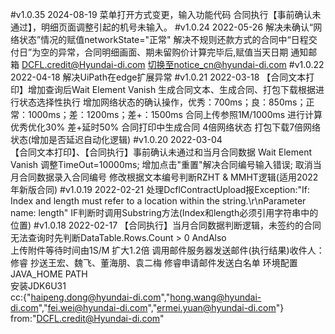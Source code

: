 #v1.0.35	2024-08-19
	菜单打开方式变更，输入功能代码
	合同执行【事前确认未通过】，明细页面调整引起的机号未输入。
#v1.0.24    2022-05-26
	解决未确认“网络状态”情况的赋值networkState="正常"
	解决不规则还款方式的合同中“日程交付日”为空的异常，合同明细画面、期未留购价计算完毕后,赋值当天日期
	通知邮箱 DCFL.credit@Hyundai-di.com 切换至notice_cn@hyundai-di.com
#v1.0.22	2022-04-18
	解决UiPath在edge扩展异常
#v1.0.21   2022-03-18
	【合同文本打印】增加查询后Wait Element Vanish 
		生成合同文本、生成合同、打包下载根据进行状态选择性执行
	增加网络状态的确认操作，优秀：700ms；良：850ms；正常：1000ms；差：1200ms；差+：1500ms
	合同上传参照1M/1000ms 进行计算 优秀优化30% 差+延时50%
	合同打印中生成合同 4倍网络状态  打包下载7倍网络状态(增加是否延迟自动化逻辑)
#v1.0.20   2022-03-04	
	【合同文本打印】、【合同执行】事前确认未通过和当月合同数据
			Wait Element Vanish 调整TimeOut=10000ms;
			增加点击"重置"解决合同编号输入错误;
			取消当月合同数据录入合同编号
	修改根据文本编号判断RZHT & MMHT逻辑(适用2022年新版合同)
#v1.0.19   2022-02-21 
	处理DcflContractUpload报Exception:"If: Index and length must refer to a location within the string.\r\nParameter name: length"
	IF判断时调用Substring方法(Index和length必须引用字符串中的位置)
#v1.0.18   2022-02-17 
	【合同执行】当月合同数据判断逻辑，未签约的合同无法查询时先判断DataTable.Rows.Count > 0 AndAlso  
	上传附件等待时间由1S/M  扩大1.2倍
	调用邮件服务器发送邮件(执行结果)收件人：修睿 抄送王宏、魏飞、董海朋、袁二梅
	修睿申请邮件发送白名单
	环境配置 JAVA_HOME  PATH  
	安装JDK6U31  
	cc:{"haipeng.dong@hyundai-di.com","hong.wang@hyundai-di.com","fei.wei@hyundai-di.com","ermei.yuan@hyundai-di.com"}
	from:"DCFL.credit@Hyundai-di.com"